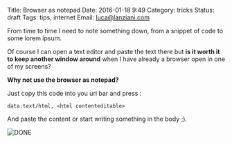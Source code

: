 Title: Browser as notepad
Date: 2016-01-18  9:49
Category: tricks
Status: draft
Tags: tips, internet
Email: luca@lanziani.com


From time to time I need to note something down, from a snippet of code to some lorem ipsum. 

Of course I can open a text editor and paste the text there but **is it worth it to keep another window around** when I have already a browser open in one of my screens?

**Why not use the browser as notepad?**

Just copy this code into you url bar and press <enter>:


```
data:text/html, <html contenteditable>
```

And paste the content or start writing something in the body ;).

![DONE](/images/browser-as-notepad.png)